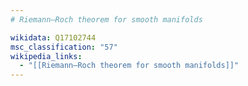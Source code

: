 ```yaml
---
# Riemann–Roch theorem for smooth manifolds

wikidata: Q17102744
msc_classification: "57"
wikipedia_links:
  - "[[Riemann–Roch theorem for smooth manifolds]]"
---
```

